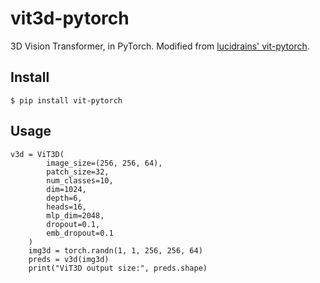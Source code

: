 # vit3d-pytorch
3D Vision Transformer, in PyTorch. Modified from [lucidrains' vit-pytorch](https://github.com/lucidrains/vit-pytorch).


## Install
```
$ pip install vit-pytorch
```

## Usage
```
v3d = ViT3D(
        image_size=(256, 256, 64),
        patch_size=32,
        num_classes=10,
        dim=1024,
        depth=6,
        heads=16,
        mlp_dim=2048,
        dropout=0.1,
        emb_dropout=0.1
    )
    img3d = torch.randn(1, 1, 256, 256, 64)
    preds = v3d(img3d)
    print("ViT3D output size:", preds.shape)
```
